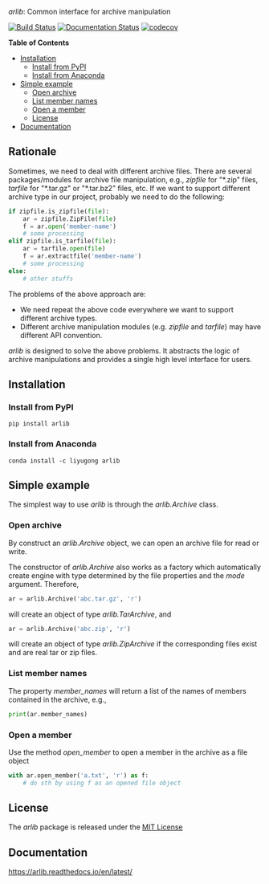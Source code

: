 *arlib*: Common interface for archive manipulation

[![Build Status](https://travis-ci.com/gongliyu/arlib.svg?branch=master)](https://travis-ci.com/gongliyu/arlib)
[![Documentation Status](https://readthedocs.org/projects/arlib/badge/?version=latest)](https://arlib.readthedocs.io/en/latest/?badge=latest)
[![codecov](https://codecov.io/gh/gongliyu/arlib/branch/master/graph/badge.svg)](https://codecov.io/gh/gongliyu/arlib)

<!-- markdown-toc start - Don't edit this section. Run M-x markdown-toc-refresh-toc -->
**Table of Contents**

- [Installation](#installation)
  - [Install from PyPI](#install-from-pypi)
  - [Install from Anaconda](#install-from-anaconda)
- [Simple example](#simple-example)
  - [Open archive](#open-archive)
  - [List member names](#list-member-names)
  - [Open a member](#open-a-member)
  - [License](#license)
- [Documentation](#documentation)

<!-- markdown-toc end -->


## Rationale
Sometimes, we need to deal with different archive files. There are
several packages/modules for archive file manipulation, e.g.,
*zipfile* for "\*.zip" files, *tarfile* for "\*.tar.gz" or "\*.tar.bz2"
files, etc. If we want to support different archive type in our
project, probably we need to do the following:

``` python
if zipfile.is_zipfile(file):
    ar = zipfile.ZipFile(file)
    f = ar.open('member-name')
    # some processing
elif zipfile.is_tarfile(file):
    ar = tarfile.open(file)
    f = ar.extractfile('member-name')
    # some processing
else:
    # other stuffs
```

The problems of the above approach are:
* We need repeat the above code everywhere we want to support
  different archive types.
* Different archive manipulation modules (e.g. *zipfile* and
  *tarfile*) may have different API convention.

*arlib* is designed to solve the above problems. It abstracts the
logic of archive manipulations and provides a single high level
interface for users.

## Installation

### Install from PyPI

``` shell
pip install arlib
```

### Install from Anaconda

``` shell
conda install -c liyugong arlib
```

## Simple example


The simplest way to use *arlib* is through the *arlib.Archive* class. 

### Open archive

By construct an *arlib.Archive* object, we can open an archive file for read or write. 

The constructor of *arlib.Archive* also works as a factory which
automatically create engine with type determined by the file
properties and the *mode* argument. Therefore,

``` python
ar = arlib.Archive('abc.tar.gz', 'r')
```

will create an object of type *arlib.TarArchive*, and

``` python
ar = arlib.Archive('abc.zip', 'r')
```

will create an object of type *arlib.ZipArchive* if the corresponding
files exist and are real tar or zip files.

### List member names

The property *member_names* will return a list of the names of members
contained in the archive, e.g.,

``` python
print(ar.member_names)
```

### Open a member

Use the method *open_member* to open a member in the archive as a file
object

``` python
with ar.open_member('a.txt', 'r') as f:
    # do sth by using f as an opened file object
```

## License

The *arlib* package is released under the [MIT License](LICENSE)

## Documentation

https://arlib.readthedocs.io/en/latest/
